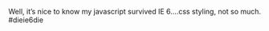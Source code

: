 <!--
id: 1081404181
link: http://kevinisom.info/post/1081404181/well-its-nice-to-know-my-javascript-survived-ie
slug: well-its-nice-to-know-my-javascript-survived-ie
date: Wed Sep 08 2010 03:06:36 GMT+1200 (NZST)
raw: {"blog_name":"kevinisom","id":1081404181,"post_url":"http://kevinisom.info/post/1081404181/well-its-nice-to-know-my-javascript-survived-ie","slug":"well-its-nice-to-know-my-javascript-survived-ie","type":"text","date":"2010-09-07 15:06:36 GMT","timestamp":1283871996,"state":"published","format":"html","reblog_key":"KW9ZRnKI","tags":[],"short_url":"http://tmblr.co/Zw68Yy10TEiL","highlighted":[],"feed_item":"http://twitter.com/kev_nz/statuses/23205612780","from_feed_id":"650289","note_count":0,"title":null,"body":"<p>Well, it&#8217;s nice to know my javascript survived IE 6&#8230;.css styling, not so much. #dieie6die</p>"}
publish: 2010-09-08
tags: 
title: null
-->


Well, it’s nice to know my javascript survived IE 6….css styling, not so
much. \#dieie6die


